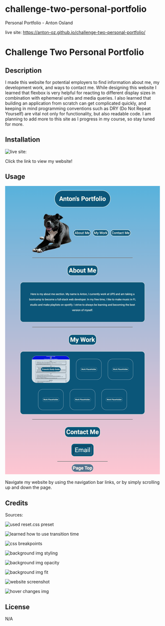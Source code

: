# challenge-two-personal-portfolio
Personal Portfolio - Anton Osland

live site: https://anton-oz.github.io/challenge-two-personal-portfolio/


# Challenge Two Personal Portfolio

## Description

I made this website for potential employers to find information about me, my development work, and ways to contact me. While designing this website I learned that flexbox is very helpful for reacting to different display sizes in combination with ephemeral units and media queries. I also learned that building an application from scratch can get complicated quickly, and keeping in mind programming conventions such as DRY (Do Not Repeat Yourself) are vital not only for functionality, but also readable code. I am planning to add more to this site as I progress in my course, so stay tuned for more.

## Installation

![live site:](https://anton-oz.github.io/challenge-two-personal-portfolio/)

Click the link to view my website!

## Usage

![Screenshot](./assets/screenshot/screenshot.png)

Navigate my website by using the navigation bar links, or by simply scrolling up and down the page.

## Credits

Sources:

![used reset.css preset](https://meyerweb.com/eric/tools/css/reset/)

![learned how to use transition time](https://www.w3schools.com/css/css3_buttons.asp)

![css breakpoints](https://www.w3schools.com/howto/howto_css_media_query_breakpoints.asp)

![background img styling](https://developer.mozilla.org/en-US/docs/Web/CSS/CSS_backgrounds_and_borders/Resizing_background_images)

![background img opacity](https://www.digitalocean.com/community/tutorials/how-to-change-a-css-background-images-opacity)

![background img fit](https://www.w3schools.com/css/css3_object-fit.asp)

![website screenshot](https://zapier.com/blog/full-page-screenshots-in-chrome/)

![hover changes img](https://sirv.com/help/articles/hover-change-image/#:~:text=is%20explained%20below.-,Pure%20CSS%20to%20swap%20image%20on%20hover,and%20works%20on%20all%20browsers.)

## License

N/A
